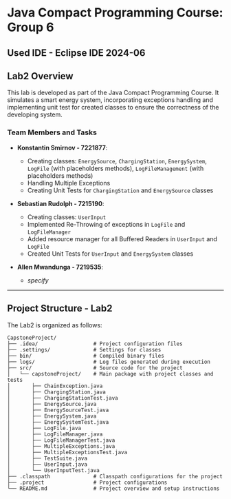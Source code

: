 # Java Compact Programming Course: Group 6
## Used IDE - Eclipse IDE 2024-06

## Lab2 Overview

This lab is developed as part of the Java Compact Programming Course. It simulates a smart energy system, incorporating exceptions handling and implementing unit test for created classes to ensure the correctness of the developing system.

### Team Members and Tasks

- **Konstantin Smirnov - 7221877**:
  - Creating classes: `EnergySource`, `ChargingStation`, `EnergySystem`, `LogFile` (with placeholders methods), `LogFileManagement` (with placeholders methods)
  - Handling Multiple Exceptions
  - Creating Unit Tests for `ChargingStation` and `EnergySource` classes

- **Sebastian Rudolph - 7215190**:
  - Creating classes: `UserInput`
  - Implemented Re-Throwing of exceptions in `LogFile` and `LogFileManager`
  - Added resource manager for all Buffered Readers in `UserInput` and `LogFile`
  - Created Unit Tests for `UserInput` and `EnergySystem` classes
    
- **Allen Mwandunga - 7219535**:
  - *specify*
---

## Project Structure - Lab2

The Lab2 is organized as follows:

```
CapstoneProject/
├── .idea/                  # Project configuration files
├── .settings/              # Settings for classes
├── bin/                    # Compiled binary files
├── logs/                   # Log files generated during execution
├── src/                    # Source code for the project
│   └── capstoneProject/    # Main package with project classes and tests
│       ├── ChainException.java
│       ├── ChargingStation.java
│       ├── ChargingStationTest.java
│       ├── EnergySource.java
│       ├── EnergySourceTest.java
│       ├── EnergySystem.java
│       ├── EnergySystemTest.java
│       ├── LogFile.java
│       ├── LogFileManager.java
│       ├── LogFileManagerTest.java
│       ├── MultipleExceptions.java
│       ├── MultipleExceptionsTest.java
│       ├── TestSuite.java
│       ├── UserInput.java
│       └── UserInputTest.java
├── .classpath              # Classpath configurations for the project
├── .project                # Project configurations
└── README.md               # Project overview and setup instructions
```

